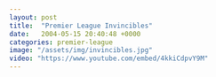 ```yaml
---
layout: post
title:  "Premier League Invincibles"
date:   2004-05-15 20:40:48 +0000
categories: premier-league
image: "/assets/img/invincibles.jpg"
video: "https://www.youtube.com/embed/4kkiCdpvY9M"
---
```

